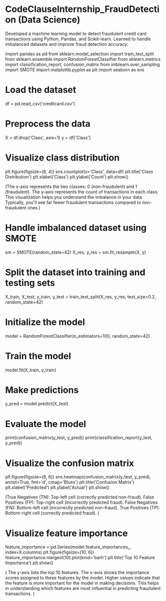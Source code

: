 # CodeClauseInternship_FraudDetection (Data Science)
Developed a machine learning model to detect fraudulent credit card transactions using Python, Pandas, and Scikit-learn. Learned to handle imbalanced datasets and improve fraud detection accuracy.

import pandas as pd
from sklearn.model_selection import train_test_split
from sklearn.ensemble import RandomForestClassifier
from sklearn.metrics import classification_report, confusion_matrix
from imblearn.over_sampling import SMOTE
import matplotlib.pyplot as plt
import seaborn as sns

# Load the dataset
df = pd.read_csv('creditcard.csv')

# Preprocess the data
X = df.drop('Class', axis=1)
y = df['Class']

# Visualize class distribution
plt.figure(figsize=(6, 4))
sns.countplot(x='Class', data=df)
plt.title('Class Distribution')
plt.xlabel('Class')
plt.ylabel('Count')
plt.show()

(The x-axis represents the two classes: 0 (non-fraudulent) and 1 (fraudulent).
 The y-axis represents the count of transactions in each class.
 This visualization helps you understand the imbalance in your data.
 Typically, you'll see far fewer fraudulent transactions compared to non-fraudulent ones.)

# Handle imbalanced dataset using SMOTE
sm = SMOTE(random_state=42)
X_res, y_res = sm.fit_resample(X, y)

# Split the dataset into training and testing sets
X_train, X_test, y_train, y_test = train_test_split(X_res, y_res, test_size=0.2, random_state=42)

# Initialize the model
model = RandomForestClassifier(n_estimators=100, random_state=42)

# Train the model
model.fit(X_train, y_train)

# Make predictions
y_pred = model.predict(X_test)

# Evaluate the model
print(confusion_matrix(y_test, y_pred))
print(classification_report(y_test, y_pred))

# Visualize the confusion matrix
plt.figure(figsize=(8, 6))
sns.heatmap(confusion_matrix(y_test, y_pred), annot=True, fmt='d', cmap='Blues')
plt.title('Confusion Matrix')
plt.xlabel('Predicted')
plt.ylabel('Actual')
plt.show()

(True Negatives (TN): Top-left cell (correctly predicted non-fraud).
False Positives (FP): Top-right cell (incorrectly predicted fraud).
False Negatives (FN): Bottom-left cell (incorrectly predicted non-fraud).
True Positives (TP): Bottom-right cell (correctly predicted fraud). )

# Visualize feature importance
feature_importance = pd.Series(model.feature_importances_, index=X.columns)
plt.figure(figsize=(10, 6))
feature_importance.nlargest(10).plot(kind='barh')
plt.title('Top 10 Feature Importance')
plt.show()

( The y-axis lists the top 10 features.
 The x-axis shows the importance scores assigned to these features by the model.
 Higher values indicate that the feature is more important for the model in making decisions.
 This helps in understanding which features are most influential in predicting fraudulent transactions. )

